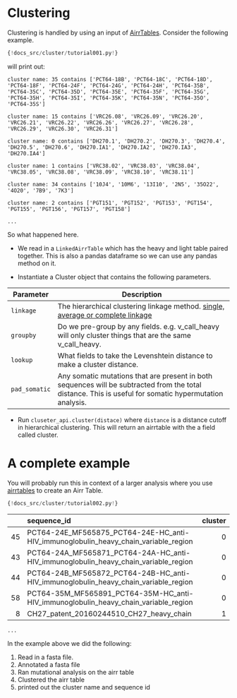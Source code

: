 # Clustering

Clustering is handled by using an input of [AirrTables](annotation.md#single-sequence-annotation). Consider the following example.

```Python
{!docs_src/cluster/tutorial001.py!}
```

will print out:

```
cluster name: 35 contains ['PCT64-18B', 'PCT64-18C', 'PCT64-18D', 'PCT64-18F', 'PCT64-24F', 'PCT64-24G', 'PCT64-24H', 'PCT64-35B', 'PCT64-35C', 'PCT64-35D', 'PCT64-35E', 'PCT64-35F', 'PCT64-35G', 'PCT64-35H', 'PCT64-35I', 'PCT64-35K', 'PCT64-35N', 'PCT64-35O', 'PCT64-35S']

cluster name: 15 contains ['VRC26.08', 'VRC26.09', 'VRC26.20', 'VRC26.21', 'VRC26.22', 'VRC26.26', 'VRC26.27', 'VRC26.28', 'VRC26.29', 'VRC26.30', 'VRC26.31']

cluster name: 0 contains ['DH270.1', 'DH270.2', 'DH270.3', 'DH270.4', 'DH270.5', 'DH270.6', 'DH270.IA1', 'DH270.IA2', 'DH270.IA3', 'DH270.IA4']

cluster name: 1 contains ['VRC38.02', 'VRC38.03', 'VRC38.04', 'VRC38.05', 'VRC38.08', 'VRC38.09', 'VRC38.10', 'VRC38.11']

cluster name: 34 contains ['10J4', '10M6', '13I10', '2N5', '35O22', '4O20', '7B9', '7K3']

cluster name: 2 contains ['PGT151', 'PGT152', 'PGT153', 'PGT154', 'PGT155', 'PGT156', 'PGT157', 'PGT158']

...
```

So what happened here.

- We read in a `LinkedAirrTable` which has the heavy and light table paired together. This is also a pandas dataframe so we can use any pandas method on it.

- Instantiate a Cluster object that contains the following parameters.

| Parameter     | Description                                                                                                                                             |
| ------------- | ------------------------------------------------------------------------------------------------------------------------------------------------------- |
| `linkage`     | The hierarchical clustering linkage method. [single, average or complete linkage](https://en.wikipedia.org/wiki/Hierarchical_clustering)                |
| `groupby`     | Do we pre-group by any fields. e.g. v_call_heavy will only cluster things that are the same v_call_heavy.                                               |
| `lookup`      | What fields to take the Levenshtein distance to make a cluster distance.                                                                                |
| `pad_somatic` | Any somatic mutations that are present in both sequences will be subtracted from the total distance. This is useful for somatic hypermutation analysis. |

- Run `cluseter_api.cluster(distace)` where `distance` is a distance cutoff in hierarchical clustering. This will return an airrtable with the a field called cluster.

# A complete example

You will probably run this in context of a larger analysis where you use [airrtables](annotation.md#single-sequence-annotation) to create an Airr Table.

```Python
{!docs_src/cluster/tutorial002.py!}
```

|     | sequence_id                                                                         | cluster |
| --: | :---------------------------------------------------------------------------------- | ------: |
|  45 | PCT64-24E_MF565875_PCT64-24E-HC_anti-HIV_immunoglobulin_heavy_chain_variable_region |       0 |
|  43 | PCT64-24A_MF565871_PCT64-24A-HC_anti-HIV_immunoglobulin_heavy_chain_variable_region |       0 |
|  44 | PCT64-24B_MF565872_PCT64-24B-HC_anti-HIV_immunoglobulin_heavy_chain_variable_region |       0 |
|  58 | PCT64-35M_MF565891_PCT64-35M-HC_anti-HIV_immunoglobulin_heavy_chain_variable_region |       0 |
|   8 | CH27_patent_20160244510_CH27_heavy_chain                                            |       1 |

`...`

In the example above we did the following:

1. Read in a fasta file.
2. Annotated a fasta file
3. Ran mutational analysis on the airr table
4. Clustered the airr table
5. printed out the cluster name and sequence id
